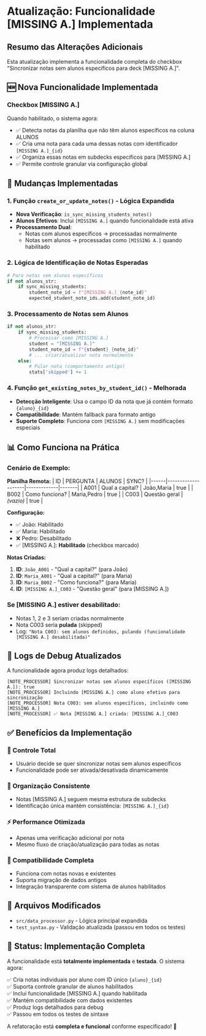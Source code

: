 # Atualização: Funcionalidade [MISSING A.] Implementada

## Resumo das Alterações Adicionais

Esta atualização implementa a funcionalidade completa do checkbox "Sincronizar notas sem alunos específicos para deck [MISSING A.]".

## 🆕 **Nova Funcionalidade Implementada**

### **Checkbox [MISSING A.]**
Quando habilitado, o sistema agora:
- ✅ Detecta notas da planilha que não têm alunos específicos na coluna ALUNOS
- ✅ Cria uma nota para cada uma dessas notas com identificador `[MISSING A.]_{id}`
- ✅ Organiza essas notas em subdecks específicos para [MISSING A.]
- ✅ Permite controle granular via configuração global

## 🔧 **Mudanças Implementadas**

### **1. Função `create_or_update_notes()` - Lógica Expandida**
- **Nova Verificação**: `is_sync_missing_students_notes()` 
- **Alunos Efetivos**: Inclui `[MISSING A.]` quando funcionalidade está ativa
- **Processamento Dual**: 
  - Notas com alunos específicos → processadas normalmente
  - Notas sem alunos → processadas como `[MISSING A.]` quando habilitado

### **2. Lógica de Identificação de Notas Esperadas**
```python
# Para notas sem alunos específicos
if not alunos_str:
    if sync_missing_students:
        student_note_id = f"[MISSING A.]_{note_id}"
        expected_student_note_ids.add(student_note_id)
```

### **3. Processamento de Notas sem Alunos**
```python
if not alunos_str:
    if sync_missing_students:
        # Processar como [MISSING A.]
        student = "[MISSING A.]"
        student_note_id = f"{student}_{note_id}"
        # ... criar/atualizar nota normalmente
    else:
        # Pular nota (comportamento antigo)
        stats['skipped'] += 1
```

### **4. Função `get_existing_notes_by_student_id()` - Melhorada**
- **Detecção Inteligente**: Usa o campo ID da nota que já contém formato `{aluno}_{id}`
- **Compatibilidade**: Mantém fallback para formato antigo
- **Suporte Completo**: Funciona com `[MISSING A.]` sem modificações especiais

## 📊 **Como Funciona na Prática**

### **Cenário de Exemplo:**

**Planilha Remota:**
| ID   | PERGUNTA           | ALUNOS      | SYNC? |
|------|--------------------|-------------|-------|
| A001 | Qual a capital?    | João,Maria  | true  |
| B002 | Como funciona?     | Maria,Pedro | true  |
| C003 | Questão geral      | *(vazio)*   | true  |

**Configuração:**
- ✅ João: Habilitado
- ✅ Maria: Habilitado  
- ❌ Pedro: Desabilitado
- ✅ [MISSING A.]: **Habilitado** (checkbox marcado)

**Notas Criadas:**
1. **ID**: `João_A001` - "Qual a capital?" (para João)
2. **ID**: `Maria_A001` - "Qual a capital?" (para Maria)
3. **ID**: `Maria_B002` - "Como funciona?" (para Maria)
4. **ID**: `[MISSING A.]_C003` - "Questão geral" (para [MISSING A.])

### **Se [MISSING A.] estiver desabilitado:**
- Notas 1, 2 e 3 seriam criadas normalmente
- Nota C003 seria **pulada** (skipped)
- Log: `"Nota C003: sem alunos definidos, pulando (funcionalidade [MISSING A.] desabilitada)"`

## 🎯 **Logs de Debug Atualizados**

A funcionalidade agora produz logs detalhados:

```log
[NOTE_PROCESSOR] Sincronizar notas sem alunos específicos ([MISSING A.]): true
[NOTE_PROCESSOR] Incluindo [MISSING A.] como aluno efetivo para sincronização
[NOTE_PROCESSOR] Nota C003: sem alunos específicos, incluindo como [MISSING A.]
[NOTE_PROCESSOR] ✅ Nota [MISSING A.] criada: [MISSING A.]_C003
```

## ✅ **Benefícios da Implementação**

### **🔄 Controle Total**
- Usuário decide se quer sincronizar notas sem alunos específicos
- Funcionalidade pode ser ativada/desativada dinamicamente

### **🎯 Organização Consistente**
- Notas [MISSING A.] seguem mesma estrutura de subdecks
- Identificação única mantém consistência: `[MISSING A.]_{id}`

### **⚡ Performance Otimizada**
- Apenas uma verificação adicional por nota
- Mesmo fluxo de criação/atualização para todas as notas

### **🧪 Compatibilidade Completa**
- Funciona com notas novas e existentes
- Suporta migração de dados antigos
- Integração transparente com sistema de alunos habilitados

## 📁 **Arquivos Modificados**

- `src/data_processor.py` - Lógica principal expandida
- `test_syntax.py` - Validação atualizada (passou em todos os testes)

## 🎉 **Status: Implementação Completa**

A funcionalidade está **totalmente implementada** e **testada**. O sistema agora:

✅ Cria notas individuais por aluno com ID único `{aluno}_{id}`  
✅ Suporta controle granular de alunos habilitados  
✅ Inclui funcionalidade [MISSING A.] quando habilitada  
✅ Mantém compatibilidade com dados existentes  
✅ Produz logs detalhados para debug  
✅ Passou em todos os testes de sintaxe  

A refatoração está **completa e funcional** conforme especificado! 🚀
